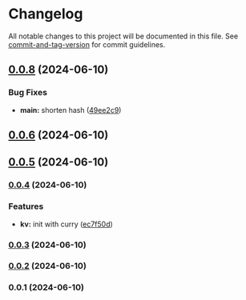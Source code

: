 # Changelog

All notable changes to this project will be documented in this file. See [commit-and-tag-version](https://github.com/absolute-version/commit-and-tag-version) for commit guidelines.

## [0.0.8](https://github.com/snomiao/keyv-cached-with/compare/v0.0.6...v0.0.8) (2024-06-10)


### Bug Fixes

* **main:** shorten hash ([49ee2c9](https://github.com/snomiao/keyv-cached-with/commit/49ee2c949c7e9057a2276c065ffee52d62f08a75))

## [0.0.6](https://github.com/snomiao/keyv-cached-with/compare/v0.0.5...v0.0.6) (2024-06-10)

## [0.0.5](https://github.com/snomiao/keyv-cached-with/compare/v0.0.4...v0.0.5) (2024-06-10)

### [0.0.4](https://github.com/snomiao/keyv-cached-with/compare/v0.0.3...v0.0.4) (2024-06-10)


### Features

* **kv:** init with curry ([ec7f50d](https://github.com/snomiao/keyv-cached-with/commit/ec7f50d10697da123ef084d9ef495e53e163ee55))

### [0.0.3](https://github.com/snomiao/keyv-cached-with/compare/v0.0.2...v0.0.3) (2024-06-10)

### [0.0.2](https://github.com/snomiao/keyv-cached-with/compare/v0.0.1...v0.0.2) (2024-06-10)

### 0.0.1 (2024-06-10)
